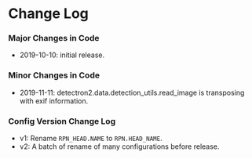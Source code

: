 # Change Log


### Major Changes in Code

* 2019-10-10: initial release.


### Minor Changes in Code

* 2019-11-11: detectron2.data.detection_utils.read_image is transposing with exif information.

### Config Version Change Log

* v1: Rename `RPN_HEAD.NAME` to `RPN.HEAD_NAME`.
* v2: A batch of rename of many configurations before release.
